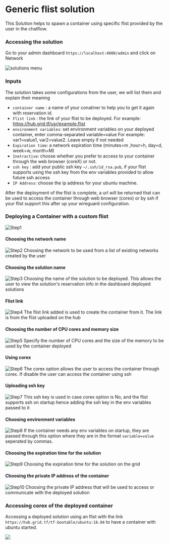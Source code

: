 # Generic flist solution

This Solution helps to spawn a container using specific flist provided by the user in the chatflow.

### Accessing the solution

Go to your admin dashboard `https://localhost:4000/admin` and click on Network

![solutions menu](adminmenu.png)


### Inputs

The solution takes some configurations from the user, we will list them and explain their meaning

- `container name` : a name of your conatiner to help you to get it again with reservation id.
- `Flist link` : the link of your flist to be deployed. For example: https://hub.grid.tf/usr/example.flist
- `environment variables`: set environment variables on your deployed container, enter comma-separated variable=value For example: var1=value1, var2=value2. Leave empty if not needed
- `Expiration time`: a network expiration time (minutes=m ,hour=h, day=d, week=w, month=M)
- `Inetractive`: choose whether you prefer to access to your container through the web browser (coreX) or not.
- `ssh key` : add your public ssh key `~/.ssh/id_rsa.pub`, if your flist supports using the ssh key from the env variables provided to allow future ssh access
- `IP Address`: choose the ip address for your ubuntu machine.



After the deployment of the flist is complete, a url will be returned that can be used to access the container through web browser (corex) or by ssh if your flist support this after up your wireguard configuration.

### Deploying a Container with a custom flist

![Step1](flist1.png)

#### Choosing the network name

![Step2](flist2.png)
Choosing the network to be used from a list of existing networks created by the user

#### Choosing the solution name

![Step3](flist3.png)
Choosing the name of the solution to be deployed. This allows the user to view the solution's reservation info in the dashboard deployed solutions

#### Flist link

![Step4](flist4.png)
The flist link added is used to create the container from it. The link is from the flist uploaded on the hub

#### Choosing the number of CPU cores and memory size

![Step5](flist5.png)
Specify the number of CPU cores and the size of the memory to be used by the container deployed

#### Using corex
![Step6](flist6.png)
The corex option allows the user to access the container through corex. If disable the user can access the container using ssh

#### Uploading ssh key
![Step7](flist7.png)
This ssh key is used in case corex option is No, and the flist supports ssh on startup hence adding the ssh key in the env variables passed to it

#### Choosing environment variables
![Step8](flist8.png)
If the container needs any env variables on startup, they are passed through this option where they are in the format `variable=value` seperated by commas.

#### Choosing the expiration time for the solution
![Step9](flist9.png)
Choosing the expiration time for the solution on the grid

#### Choosing the private IP address of the container
![Step10](flist10.png)
Choosing the private IP address that will be used to access or communicate with the deployed solution

### Accessing corex of the deployed container
Accessing a deployed solution using an flist with the link  `https://hub.grid.tf/tf-bootable/ubuntu:18.04` to have a container with ubuntu started.

![](2.png)


